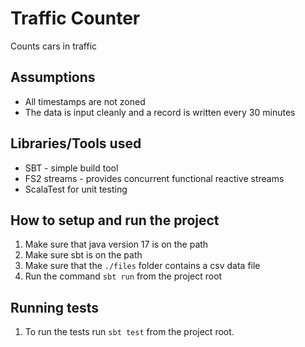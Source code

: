 # Traffic Counter 

Counts cars in traffic

## Assumptions

* All timestamps are not zoned
* The data is input cleanly and a record is written every 30 minutes

## Libraries/Tools used

* SBT - simple build tool
* FS2 streams - provides concurrent functional reactive streams
* ScalaTest for unit testing

## How to setup and run the project

1. Make sure that java version 17 is on the path
2. Make sure sbt is on the path
3. Make sure that the `./files` folder contains a csv data file 
4. Run the command `sbt run` from the project root


## Running tests
1. To run the tests run `sbt test` from the project root.
